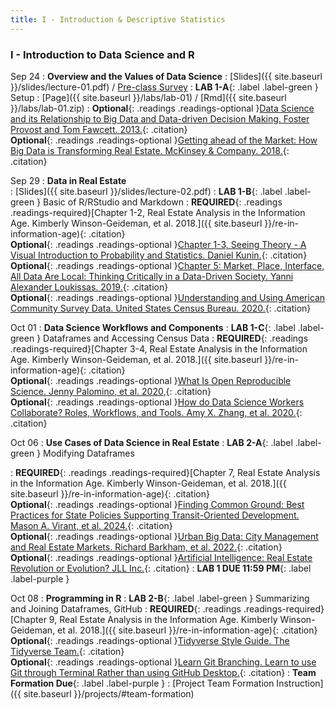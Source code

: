 ```yaml
---
title: I - Introduction & Descriptive Statistics
---
```


<h3 style="font-weight: bold;">I - Introduction to Data Science and R</h3>


Sep 24
: **Overview and the Values of Data Science**
  : [Slides]({{ site.baseurl }}/slides/lecture-01.pdf) / [Pre-class Survey](https://forms.gle/oRHQNRiwjcsaUbLQ7)
: **LAB 1-A**{: .label .label-green } Setup
  : [Page]({{ site.baseurl }}/labs/lab-01) / [Rmd]({{ site.baseurl }}/labs/lab-01.zip)
: **Optional**{: .readings .readings-optional }[Data Science and its Relationship to Big Data and Data-driven Decision Making. Foster Provost and Tom Fawcett. 2013.](https://www.liebertpub.com/doi/full/10.1089/big.2013.1508){: .citation} <br>
**Optional**{: .readings .readings-optional }[Getting ahead of the Market: How Big Data is Transforming Real Estate. McKinsey & Company. 2018.](https://www.mckinsey.com/~/media/McKinsey/Industries/Capital%20Projects%20and%20Infrastructure/Our%20Insights/Getting%20ahead%20of%20the%20market%20How%20big%20data%20is%20transforming%20real%20estate/Getting-ahead-of-the-market-How-big-data-is-transforming-real-estate.pdf){: .citation}


Sep 29
: **Data in Real Estate**  
  : [Slides]({{ site.baseurl }}/slides/lecture-02.pdf)
: **LAB 1-B**{: .label .label-green } Basic of R/RStudio and Markdown 
: **REQUIRED**{: .readings .readings-required}[Chapter 1-2, Real Estate Analysis in the Information Age. Kimberly Winson-Geideman, et al. 2018.]({{ site.baseurl }}/re-in-information-age){: .citation}  <br>
**Optional**{: .readings .readings-optional }[Chapter 1-3, Seeing Theory - A Visual Introduction to Probability and Statistics. Daniel Kunin.](https://seeing-theory.brown.edu){: .citation}  <br>
**Optional**{: .readings .readings-optional }[Chapter 5: Market, Place, Interface, All Data Are Local: Thinking Critically in a Data-Driven Society. Yanni Alexander Loukissas. 2019.](https://direct.mit.edu/books/oa-monograph/4323/chapter-standard/181052/Market-Place-Interface){: .citation} <br>
**Optional**{: .readings .readings-optional }[Understanding and Using American Community Survey Data. United States Census Bureau. 2020.](https://www.census.gov/programs-surveys/acs/library/handbooks/general.html){: .citation} 

Oct 01
: **Data Science Workflows and Components**
: **LAB 1-C**{: .label .label-green } Dataframes and Accessing Census Data
: **REQUIRED**{: .readings .readings-required}[Chapter 3-4, Real Estate Analysis in the Information Age. Kimberly Winson-Geideman, et al. 2018.]({{ site.baseurl }}/re-in-information-age){: .citation}  <br>
**Optional**{: .readings .readings-optional }[What Is Open Reproducible Science. Jenny Palomino, et al. 2020,](https://earthdatascience.org/courses/intro-to-earth-data-science/open-reproducible-science/get-started-open-reproducible-science/){: .citation} <br>
**Optional**{: .readings .readings-optional }[How do Data Science Workers Collaborate? Roles, Workflows, and Tools. Amy X. Zhang, et al. 2020.](https://doi.org/10.1145/3392826){: .citation} 



Oct 06
: **Use Cases of Data Science in Real Estate**
: **LAB 2-A**{: .label .label-green } Modifying Dataframes
  <!--: [Page]({{ site.baseurl }}/labs/lab-02) / [Rmd]({{ site.baseurl }}/labs/lab-02.Rmd)-->
: **REQUIRED**{: .readings .readings-required}[Chapter 7, Real Estate Analysis in the Information Age. Kimberly Winson-Geideman, et al. 2018.]({{ site.baseurl }}/re-in-information-age){: .citation}  <br>
**Optional**{: .readings .readings-optional }[Finding Common Ground: Best Practices for State Policies Supporting Transit-Oriented Development. Mason A. Virant, et al. 2024.](https://wcrer.be.uw.edu/2024/03/22/tod-report-finding-common-ground/){: .citation} <br>
**Optional**{: .readings .readings-optional }[Urban Big Data: City Management and Real Estate Markets. Richard Barkham, et al. 2022.](){: .citation} <br>
**Optional**{: .readings .readings-optional }[Artificial Intelligence: Real Estate Revolution or Evolution? JLL Inc.](https://www.jll.com/en-us/insights/artificial-intelligence-and-its-implications-for-real-estate){: .citation} 
: **LAB 1 DUE 11:59 PM**{: .label .label-purple }

Oct 08
: **Programming in R**
: **LAB 2-B**{: .label .label-green } Summarizing and Joining Dataframes, GitHub
: **REQUIRED**{: .readings .readings-required}[Chapter 9, Real Estate Analysis in the Information Age. Kimberly Winson-Geideman, et al. 2018.]({{ site.baseurl }}/re-in-information-age){: .citation} <br>
**Optional**{: .readings .readings-optional }[Tidyverse Style Guide. The Tidyverse Team.](https://style.tidyverse.org){: .citation} <br>
**Optional**{: .readings .readings-optional }[Learn Git Branching. Learn to use Git through Terminal Rather than using GitHub Desktop.](https://learngitbranching.js.org){: .citation} 
: **Team Formation Due**{: .label .label-purple }
  : [Project Team Formation Instruction]({{ site.baseurl }}/projects/#team-formation)










